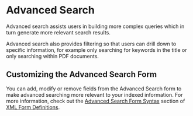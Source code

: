 # Advanced Search

Advanced search assists users in building more complex queries which in turn generate more relevant search results.

Advanced search also provides filtering so that users can drill down to specific information, for example only searching for keywords in the title or only searching within PDF documents.

## Customizing the Advanced Search Form

You can add, modify or remove fields from the Advanced Search form to make advanced searching more relevant to your indexed information. For more information, check out the [Advanced Search Form Syntax](//xml-form-definitions.html#advancedsearchformsyntax) section of [XML Form Definitions](/xml-form-definitions.md).


